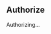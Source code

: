 <h2>Authorize</h2>
<p id="auth-status">Authorizing...</p>
<script>
function getQueryVariable(variable){
   var query = window.location.search.substring(1);
   var vars = query.split("&");
   for (var i=0;i<vars.length;i++) {
           var pair = vars[i].split("=");
           if(pair[0] == variable){return decodeURIComponent(pair[1]);}
   }
   return(null);
}
                                 function escapeHtml(unsafe) {
    return unsafe
         .replace(/&/g, "&amp;")
         .replace(/</g, "&lt;")
         .replace(/>/g, "&gt;")
         .replace(/"/g, "&quot;")
         .replace(/'/g, "&#039;");
 }
if (sessionStorage.getItem("state-github-basic-auth") !== getQueryVariable("state")){
  document.getElementById("auth-status").innerHTML = "Authorization failed.<br><code>state</code> parameter does not match.<br>File a <a href='https://github.com/smileycreations15/smileycreations15.github.io/issues/new'>issue</a> with the error message for more info."
                                   history.replaceState({},"Authorization failure",window.location.pathname)
} else {
  document.getElementById("auth-status").innerHTML = "Processing token..."
  fetch("https://smileycreations15.wixsite.com/analytics/_functions/api_key_github?api-key=" + encodeURIComponent(getQueryVariable("code")))
  .then(a=>{return a.json()})
  .then(data=>{
  if (data.error === "invalidScope"){
    document.getElementById("auth-status").innerHTML = "Code has expired or scope is invalid.<br>File a <a href='https://github.com/smileycreations15/smileycreations15.github.io/issues/new'>issue</a> with the error message for more info."
   history.replaceState({},"Authorization failure",window.location.pathname)
  } else {
    localStorage.setItem("github-basic-token",data.token)
   document.getElementById("auth-status").innerHTML = "Your GitHub account authorization is complete. <br>Username: " + escapeHtml(data.login) + "<br><a href='/'>Go to homepage</a>"
   history.replaceState({},"Authorization success",window.location.pathname)
  }
  }).catch(e=>{
  document.getElementById("auth-status").innerHTML = "A error occured. <br>" + e.toString() + "<br>File a <a href='https://github.com/smileycreations15/smileycreations15.github.io/issues/new'>issue</a> with the error message for more info."
   history.replaceState({},"Authorization failure",window.location.pathname)
  })
   history.replaceState({},"Authorizing...",window.location.pathname)
}
</script>
